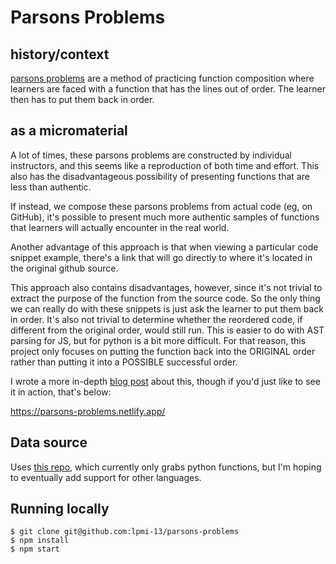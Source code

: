 # Parsons Problems

## history/context

[parsons problems](https://www.computingatschool.org.uk/news_items/365) are a method of practicing function composition where learners are faced with a function that has the lines out of order. The learner then has to put them back in order. 

## as a micromaterial

A lot of times, these parsons problems are constructed by individual instructors, and this seems like a reproduction of both time and effort. This also has the disadvantageous possibility of presenting functions that are less than authentic.

If instead, we compose these parsons problems from actual code (eg, on GitHub), it's possible to present much more authentic samples of functions that learners will actually encounter in the real world.

Another advantage of this approach is that when viewing a particular code snippet example, there's a link that will go directly to where it's located in the original github source.

This approach also contains disadvantages, however, since it's not trivial to extract the purpose of the function from the source code. So the only thing we can really do with these snippets is just ask the learner to put them back in order. It's also not trivial to determine whether the reordered code, if different from the original order, would still run. This is easier to do with AST parsing for JS, but for python is a bit more difficult. For that reason, this project only focuses on putting the function back into the ORIGINAL order rather than putting it into a POSSIBLE successful order.

I wrote a more in-depth [blog post](https://micromaterialsblog.wordpress.com/2020/10/21/more-authentic-parsons-problems/) about this, though if you'd just like to see it in action, that's below:

https://parsons-problems.netlify.app/

## Data source

Uses [this repo](https://github.com/lpmi-13/python-code-corpus), which currently only grabs python functions, but I'm hoping to eventually add support for other languages.

## Running locally

```
$ git clone git@github.com:lpmi-13/parsons-problems
$ npm install
$ npm start
```
 
